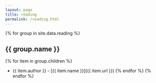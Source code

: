 ```yaml
---
layout: page
title: reading
permalink: /reading.html
---
```


{% for group in site.data.reading %}
## {{ group.name }}
{% for item in group.children %}
* {{ item.author }} - [{{ item.name }}]({{ item.url }})
{% endfor %}
{% endfor %}
